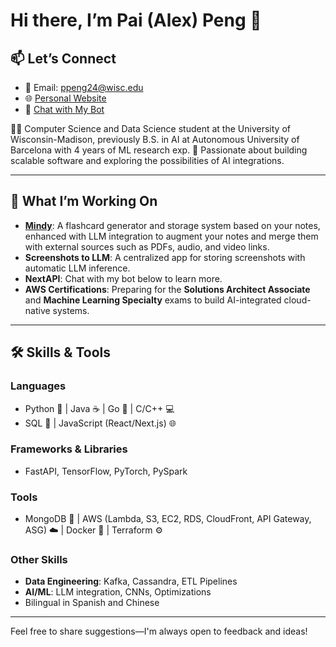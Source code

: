 # Hi there, I’m Pai (Alex) Peng  🌟

## 📫 Let’s Connect  
- 💌 Email: [ppeng24@wisc.edu](mailto:ppeng24@wisc.edu)  
- 🌐 [Personal Website](https://main.d31w3jf482wcvr.amplifyapp.com/)  
- 🤖 [Chat with My Bot](https://paipeline-anythingaboutme-appchatbot-tut6g2.streamlit.app/)  


👨‍💻 Computer Science and Data Science student at the University of Wisconsin-Madison, previously B.S. in AI at Autonomous University of Barcelona with 4 years of ML research exp.
🌟 Passionate about building scalable software and exploring the possibilities of AI integrations.

---

## 🌱 What I’m Working On
- [**Mindy**](https://mymindy.net): A flashcard generator and storage system based on your notes, enhanced with LLM integration to augment your notes and merge them with external sources such as PDFs, audio, and video links.  
- **Screenshots to LLM**: A centralized app for storing screenshots with automatic LLM inference.  
- **NextAPI**: Chat with my bot below to learn more.  
- **AWS Certifications**: Preparing for the **Solutions Architect Associate** and **Machine Learning Specialty** exams to build AI-integrated cloud-native systems.  

---

## 🛠️ Skills & Tools
### **Languages**
- Python 🐍 | Java ☕ | Go 🐹 | C/C++ 💻
- SQL 💾 | JavaScript (React/Next.js) 🌐

### **Frameworks & Libraries**
- FastAPI, TensorFlow, PyTorch, PySpark  

### **Tools**
- MongoDB 🍃 | AWS (Lambda, S3, EC2, RDS, CloudFront, API Gateway, ASG) ☁️ | Docker 🐳 | Terraform ⚙️  

### **Other Skills**
- **Data Engineering**: Kafka, Cassandra, ETL Pipelines
- **AI/ML**: LLM integration, CNNs, Optimizations
- Bilingual in Spanish and Chinese

---

Feel free to share suggestions—I'm always open to feedback and ideas! 

